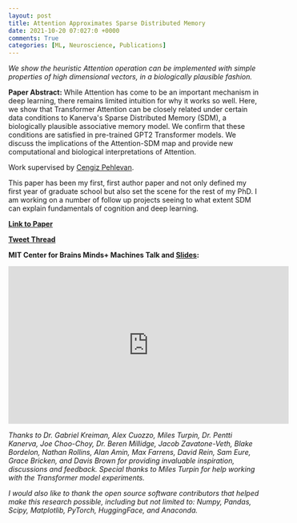 ```yaml
---
layout: post
title: Attention Approximates Sparse Distributed Memory
date: 2021-10-20 07:027:0 +0000
comments: True
categories: [ML, Neuroscience, Publications]
---
```


*We show the heuristic Attention operation can be implemented with simple properties of high dimensional vectors, in a biologically plausible fashion.*

**Paper Abstract:** While Attention has come to be an important mechanism in deep learning, there remains limited intuition for why it works so well. Here, we show that Transformer Attention can be closely related under certain data conditions to Kanerva's Sparse Distributed Memory (SDM), a biologically plausible associative memory model. We confirm that these conditions are satisfied in pre-trained GPT2 Transformer models. We discuss the implications of the Attention-SDM map and provide new computational and biological interpretations of Attention.

Work supervised by [Cengiz Pehlevan](https://pehlevan.seas.harvard.edu/).

This paper has been my first, first author paper and not only defined my first year of graduate school but also set the scene for the rest of my PhD. I am working on a number of follow up projects seeing to what extent SDM can explain fundamentals of cognition and deep learning.

**[Link to Paper](https://openreview.net/forum?id=WVYzd7GvaOM&noteId=l-hU8Fav3x#all)**

**[Tweet Thread](https://twitter.com/TrentonBricken/status/1458465726503784449?s=20)**

**MIT Center for Brains Minds+ Machines Talk and [Slides](https://docs.google.com/presentation/d/1gGErBUIDM5SQCroovgTGmwgaz61EZ6RdN-eg8niCb0w/edit?usp=sharing):**<br>

<iframe width="560" height="315" src="https://www.youtube.com/embed/THIIk7LR9_8" title="YouTube video player" frameborder="0" allow="accelerometer; autoplay; clipboard-write; encrypted-media; gyroscope; picture-in-picture" allowfullscreen></iframe>


*Thanks to Dr. Gabriel Kreiman, Alex Cuozzo, Miles Turpin, Dr. Pentti Kanerva, Joe Choo-Choy, Dr. Beren Millidge, Jacob Zavatone-Veth, Blake Bordelon, Nathan Rollins, Alan Amin, Max Farrens, David Rein, Sam Eure, Grace Bricken, and Davis Brown for providing invaluable inspiration, discussions and feedback. Special thanks to Miles Turpin for help working with the Transformer model experiments.*

*I would also like to thank the open source software contributors that helped make this research possible, including but not limited to: Numpy, Pandas, Scipy, Matplotlib, PyTorch, HuggingFace, and Anaconda.*
